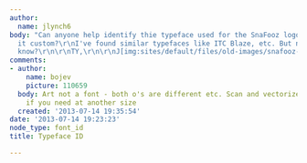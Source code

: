 ```yaml
---
author:
  name: jlynch6
body: "Can anyone help identify thie typeface used for the SnaFooz logo?\r\n\r\nIs
  it custom?\r\nI've found similar typefaces like ITC Blaze, etc. But no exact matches.\r\n\r\nAnyone
  know?\r\n\r\nTY,\r\n\r\nJ[img:sites/default/files/old-images/snafooz-74310427_4590.jpg]"
comments:
- author:
    name: bojev
    picture: 110659
  body: Art not a font - both o's are different etc. Scan and vectorize in Illustrator
    if you need at another size
  created: '2013-07-14 19:35:54'
date: '2013-07-14 19:23:23'
node_type: font_id
title: Typeface ID

---
```

